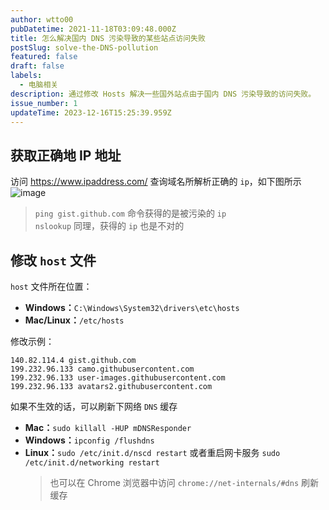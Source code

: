 ```yaml
---
author: wtto00
pubDatetime: 2021-11-18T03:09:48.000Z
title: 怎么解决国内 DNS 污染导致的某些站点访问失败
postSlug: solve-the-DNS-pollution
featured: false
draft: false
labels:
  - 电脑相关
description: 通过修改 Hosts 解决一些国外站点由于国内 DNS 污染导致的访问失败。
issue_number: 1
updateTime: 2023-12-16T15:25:39.959Z
---
```


## 获取正确地 IP 地址

访问 <https://www.ipaddress.com/> 查询域名所解析正确的 `ip`，如下图所示
![image](https://user-images.githubusercontent.com/30424139/104818580-5b5dbe00-5820-11eb-80a4-445fdc839fb8.png)

> `ping gist.github.com` 命令获得的是被污染的 `ip`  
> `nslookup` 同理，获得的 `ip` 也是不对的

## 修改 `host` 文件

`host` 文件所在位置：

- **Windows：**`C:\Windows\System32\drivers\etc\hosts`
- **Mac/Linux：**`/etc/hosts`

修改示例：

```plaintext
140.82.114.4 gist.github.com
199.232.96.133 camo.githubusercontent.com
199.232.96.133 user-images.githubusercontent.com
199.232.96.133 avatars2.githubusercontent.com
```

如果不生效的话，可以刷新下网络 `DNS` 缓存

- **Mac：**`sudo killall -HUP mDNSResponder`
- **Windows：**`ipconfig /flushdns`
- **Linux：**`sudo /etc/init.d/nscd restart` 或者重启网卡服务 `sudo /etc/init.d/networking restart`
  > 也可以在 Chrome 浏览器中访问 `chrome://net-internals/#dns` 刷新缓存
